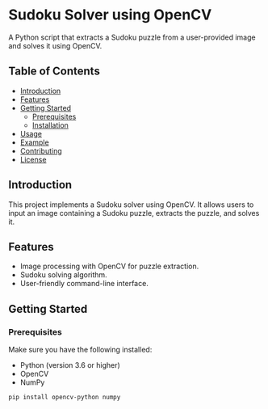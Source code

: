 # Sudoku Solver using OpenCV

A Python script that extracts a Sudoku puzzle from a user-provided image and solves it using OpenCV.

## Table of Contents

- [Introduction](#introduction)
- [Features](#features)
- [Getting Started](#getting-started)
  - [Prerequisites](#prerequisites)
  - [Installation](#installation)
- [Usage](#usage)
- [Example](#example)
- [Contributing](#contributing)
- [License](#license)

## Introduction

This project implements a Sudoku solver using OpenCV. It allows users to input an image containing a Sudoku puzzle, extracts the puzzle, and solves it.

## Features

- Image processing with OpenCV for puzzle extraction.
- Sudoku solving algorithm.
- User-friendly command-line interface.

## Getting Started

### Prerequisites

Make sure you have the following installed:

- Python (version 3.6 or higher)
- OpenCV
- NumPy

```bash
pip install opencv-python numpy
